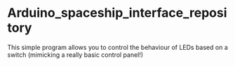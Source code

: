# Arduino_spaceship_interface_repository
 This simple program allows you to control the behaviour of LEDs based on a switch (mimicking a really basic control panel!)
